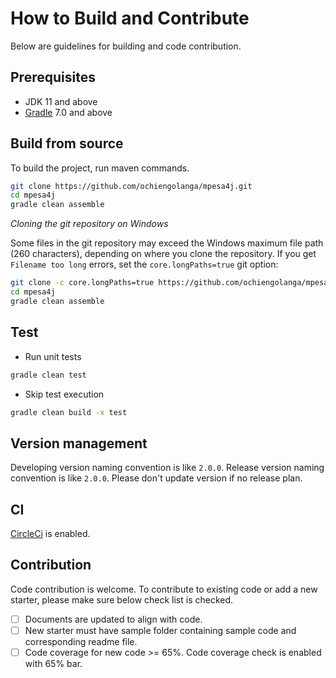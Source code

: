 # How to Build and Contribute

Below are guidelines for building and code contribution.

## Prerequisites

- JDK 11 and above
- [Gradle](https://gradle.org/) 7.0 and above

## Build from source

To build the project, run maven commands.

```bash
git clone https://github.com/ochiengolanga/mpesa4j.git 
cd mpesa4j
gradle clean assemble
```

*Cloning the git repository on Windows*

Some files in the git repository may exceed the Windows maximum file path (260 characters), depending on where you clone the repository. If you get `Filename too long` errors, set the `core.longPaths=true` git option:

```bash
git clone -c core.longPaths=true https://github.com/ochiengolanga/mpesa4j.git
cd mpesa4j
gradle clean assemble
```

## Test

- Run unit tests

```bash
gradle clean test
```

- Skip test execution

```bash
gradle clean build -x test
```

## Version management

Developing version naming convention is like `2.0.0`. Release version naming convention is like `2.0.0`. Please don't update version if no release plan.

## CI

[CircleCi](https://circleci.com/gh/ochiengolanga/mpesa4j) is enabled.

## Contribution

Code contribution is welcome. To contribute to existing code or add a new starter, please make sure below check list is checked.

- [ ] Documents are updated to align with code.
- [ ] New starter must have sample folder containing sample code and corresponding readme file.
- [ ] Code coverage for new code >= 65%. Code coverage check is enabled with 65% bar.
